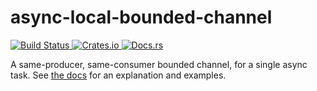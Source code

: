 # async-local-bounded-channel

<p align="left">
  <a href="https://travis-ci.org/kinghajj/async-local-bounded-channel">
    <img alt="Build Status" src="https://travis-ci.org/kinghajj/async-local-bounded-channel.svg?branch=master">
  </a>

  <a href="https://crates.io/crates/async-local-bounded-channel">
    <img alt="Crates.io" src="https://img.shields.io/crates/v/async-local-bounded-channel.svg">
  </a>

  <a href="https://docs.rs/async-local-bounded-channel/">
    <img alt="Docs.rs" src="https://docs.rs/async-local-bounded-channel/badge.svg">
  </a>
</p>

A same-producer, same-consumer bounded channel, for a single async task. See
<a href="https://docs.rs/async-local-bounded-channel/">the docs</a> for an
explanation and examples.
